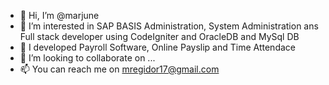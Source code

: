 - 👋 Hi, I’m @marjune
- 👀 I’m interested in SAP BASIS Administration, System Administration ans Full stack developer using CodeIgniter and OracleDB and MySql DB
- 🌱 I developed Payroll Software, Online Payslip and Time Attendace 
- 💞️ I’m looking to collaborate on ...
- 📫 You can reach me on mregidor17@gmail.com

<!---
marjune/marjune is a ✨ special ✨ repository because its `README.md` (this file) appears on your GitHub profile.
You can click the Preview link to take a look at your changes.
--->

